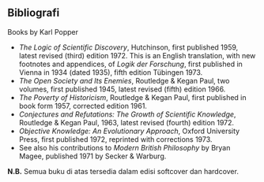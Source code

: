 ## Bibliografi

Books by Karl Popper

- _The Logic of Scientific Discovery_, Hutchinson, first published 1959, latest revised (third) edition 1972. This is an English translation, with new footnotes and appendices, of _Logik der Forschung_, first published in Vienna in 1934 (dated 1935), fifth edition Tübingen 1973.
- _The Open Society and Its Enemies_, Routledge & Kegan Paul, two volumes, first published 1945, latest revised (fifth) edition 1966.
- _The Poverty of Historicism_, Routledge & Kegan Paul, first published in book form 1957, corrected edition 1961.
- _Conjectures and Refutations: The Growth of Scientific Knowledge_, Routledge & Kegan Paul, 1963, latest revised (fourth) edition 1972.
- _Objective Knowledge: An Evolutionary Approach_, Oxford University Press, first published 1972, reprinted with corrections 1973.
- See also his contributions to _Modern British Philosophy_ by Bryan Magee, published 1971 by Secker & Warburg.

**N.B.** Semua buku di atas tersedia dalam edisi softcover dan hardcover.